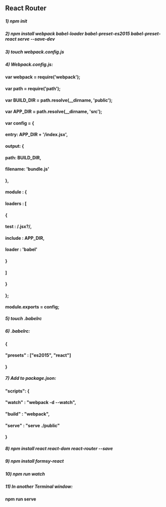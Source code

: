 ## React Router 
##### 1) npm init
##### 2) npm install webpack babel-loader babel-preset-es2015 babel-preset-react serve --save-dev
##### 3) touch webpack.config.js
##### 4) Webpack.config.js:
#### var webpack = require('webpack');
#### var path = require('path');

#### var BUILD_DIR = path.resolve(__dirname, 'public');
#### var APP_DIR = path.resolve(__dirname, 'src');

#### var config = {
#### entry: APP_DIR + '/index.jsx',
#### output: {
#### path: BUILD_DIR,
#### filename: 'bundle.js'
#### },
#### module : {
#### loaders : [
#### {
#### test : /\.jsx?/,
#### include : APP_DIR,
#### loader : 'babel'
#### }
#### ]
#### }
#### };
#### module.exports = config;

##### 5) touch .babelrc

##### 6) .babelrc:
#### {
#### "presets" : ["es2015", "react"]
#### }
##### 7) Add to package.json:
#### "scripts": {
#### "watch" : "webpack -d --watch",
#### "build" : "webpack",
#### "serve" : "serve ./public"
#### }
##### 8) npm install react react-dom react-router --save
##### 9) npm install formsy-react
##### 10) npm run watch
##### 11) In another Terminal window: 
#### npm run serve
